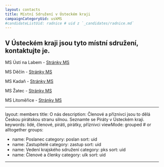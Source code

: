 ```yaml
---
layout: contacts
title: Místní Sdružení v Ústeckém kraji
campaignCategoryUid: uskMS
#candidateListUid: radnice # uid z `_candidates/radnice.md`
---
```


## V Ústeckém kraji jsou tyto místní sdružení, kontaktujte je.

MS Ústí na Labem - [Stránky MS](http://usti.pirati.cz/)

MS Děčín - [Stránky MS](http://www.piratidecin.cz/)

MS Kadaň - [Stránky MS](http://www.piratikadan.cz/)

MS Žatec - [Stránky MS](https://www.facebook.com/PiratiZatec)

MS Litoměřice - [Stránky MS](https://litomericko.pirati.cz)

---
layout: members
title: O nás
description: Členové a příznivci jsou to dělá Českou pirátskou stranu silnou. Seznamte se Piráty v Ústeckém kraji.
keywords: lidé, členové, piráti, pirátky, příznivci
viewMode: grouped # or alltogether
groups:
  - name: Poslanec
    category: poslan
    sort: uid
  - name: Zastupitelé
    category: zastup
    sort: uid
  - name: Vedení krajského sdružení
    category: pks
    sort: uid
  - name: Členové a členky
    category: ulk
    sort: uid
---
